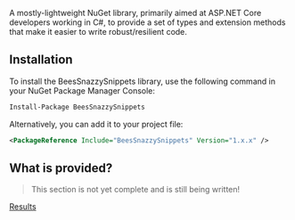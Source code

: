 A mostly-lightweight NuGet library, primarily aimed at ASP.NET Core developers working in C#, to provide a set of types 
and extension methods that make it easier to write robust/resilient code.

## Installation
To install the BeesSnazzySnippets library, use the following command in your NuGet Package Manager Console:

```bash
Install-Package BeesSnazzySnippets
```

Alternatively, you can add it to your project file:
```xml
<PackageReference Include="BeesSnazzySnippets" Version="1.x.x" />
```

## What is provided?
> This section is not yet complete and is still being written!


[Results](docs/results.md)

